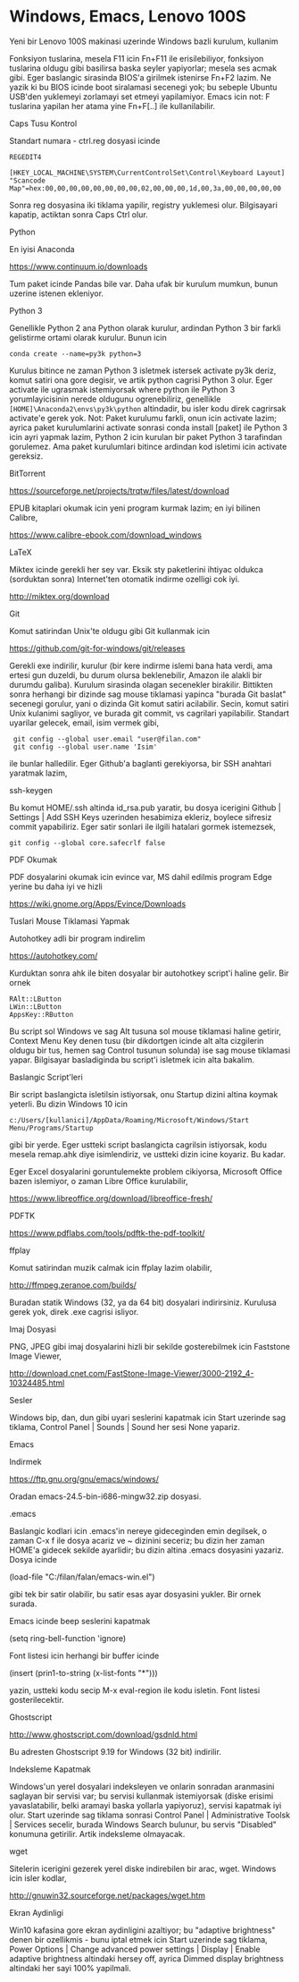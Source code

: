 # Windows, Emacs, Lenovo 100S

Yeni bir Lenovo 100S makinasi uzerinde Windows bazli kurulum, kullanim

Fonksiyon tuslarina, mesela F11 icin Fn+F11 ile erisilebiliyor,
fonksiyon tuslarina oldugu gibi basilirsa baska seyler yapiyorlar;
mesela ses acmak gibi. Eger baslangic sirasinda BIOS'a girilmek
istenirse Fn+F2 lazim. Ne yazik ki bu BIOS icinde boot siralamasi
secenegi yok; bu sebeple Ubuntu USB'den yuklemeyi zorlamayi set etmeyi
yapilamiyor. Emacs icin not: F tuslarina yapilan her atama yine
Fn+F[..] ile kullanilabilir.

Caps Tusu Kontrol

Standart numara - ctrl.reg dosyasi icinde

```
REGEDIT4

[HKEY_LOCAL_MACHINE\SYSTEM\CurrentControlSet\Control\Keyboard Layout]
"Scancode Map"=hex:00,00,00,00,00,00,00,00,02,00,00,00,1d,00,3a,00,00,00,00,00
```

Sonra reg dosyasina iki tiklama yapilir, registry yuklemesi
olur. Bilgisayari kapatip, actiktan sonra Caps Ctrl olur.

Python

En iyisi Anaconda

https://www.continuum.io/downloads

Tum paket icinde Pandas bile var. Daha ufak bir kurulum mumkun, bunun
uzerine istenen ekleniyor.

Python 3

Genellikle Python 2 ana Python olarak kurulur, ardindan Python 3 bir
farkli gelistirme ortami olarak kurulur. Bunun icin

```
conda create --name=py3k python=3
```

Kurulus bitince ne zaman Python 3 isletmek istersek activate py3k
deriz, komut satiri ona gore degisir, ve artik python cagrisi Python 3
olur. Eger activate ile ugrasmak istemiyorsak where python ile Python
3 yorumlayicisinin nerede oldugunu ogrenebiliriz, genellikle
`[HOME]\Anaconda2\envs\py3k\python` altindadir, bu isler kodu direk
cagrirsak activate'e gerek yok. Not: Paket kurulumu farkli, onun icin
activate lazim; ayrica paket kurulumlarini activate sonrasi conda
install [paket] ile Python 3 icin ayri yapmak lazim, Python 2 icin
kurulan bir paket Python 3 tarafindan gorulemez. Ama paket kurulumlari
bitince ardindan kod isletimi icin activate gereksiz.

BitTorrent

https://sourceforge.net/projects/trqtw/files/latest/download

EPUB kitaplari okumak icin yeni program kurmak lazim; en iyi bilinen Calibre,

https://www.calibre-ebook.com/download_windows

LaTeX

Miktex icinde gerekli her sey var. Eksik sty paketlerini ihtiyac
oldukca (sorduktan sonra) Internet'ten otomatik indirme ozelligi cok
iyi.

http://miktex.org/download

Git

Komut satirindan Unix'te oldugu gibi Git kullanmak icin

https://github.com/git-for-windows/git/releases

Gerekli exe indirilir, kurulur (bir kere indirme islemi bana hata
verdi, ama ertesi gun duzeldi, bu durum olursa beklenebilir, Amazon
ile alakli bir durumdu galiba). Kurulum sirasinda olagan secenekler
birakilir. Bittikten sonra herhangi bir dizinde sag mouse tiklamasi
yapinca "burada Git baslat" secenegi gorulur, yani o dizinda Git komut
satiri acilabilir. Secin, komut satiri Unix kulanimi sagliyor, ve
burada git commit, vs cagrilari yapilabilir. Standart uyarilar
gelecek, email, isim vermek gibi,

```
 git config --global user.email "user@filan.com"
 git config --global user.name 'Isim'
```

ile bunlar halledilir. Eger Github'a baglanti gerekiyorsa, bir SSH
anahtari yaratmak lazim, 

ssh-keygen

Bu komut HOME/.ssh altinda id_rsa.pub yaratir, bu dosya icerigini
Github | Settings | Add SSH Keys uzerinden hesabimiza ekleriz, boylece
sifresiz commit yapabiliriz. Eger satir sonlari ile ilgili hatalari
gormek istemezsek, 

```
git config --global core.safecrlf false
```

PDF Okumak

PDF dosyalarini okumak icin evince var, MS dahil edilmis program Edge
yerine bu daha iyi ve hizli

https://wiki.gnome.org/Apps/Evince/Downloads

Tuslari Mouse Tiklamasi Yapmak

Autohotkey adli bir program indirelim

https://autohotkey.com/

Kurduktan sonra ahk ile biten dosyalar bir autohotkey script'i haline
gelir. Bir ornek

```
RAlt::LButton
LWin::LButton
AppsKey::RButton
```

Bu script sol Windows ve sag Alt tusuna sol mouse tiklamasi haline
getirir, Context Menu Key denen tusu (bir dikdortgen icinde alt alta
cizgilerin oldugu bir tus, hemen sag Control tusunun solunda) ise sag
mouse tiklamasi yapar. Bilgisayar basladiginda bu script'i isletmek
icin alta bakalim.

Baslangic Script'leri

Bir script baslangicta isletilsin istiyorsak, onu Startup dizini
altina koymak yeterli. Bu dizin Windows 10
icin

```
c:/Users/[kullanici]/AppData/Roaming/Microsoft/Windows/Start Menu/Programs/Startup
```

gibi bir yerde. Eger ustteki script baslangicta cagrilsin istiyorsak,
kodu mesela remap.ahk diye isimlendiriz, ve ustteki dizin icine
koyariz. Bu kadar.

Eger Excel dosyalarini goruntulemekte problem cikiyorsa, Microsoft
Office bazen islemiyor, o zaman Libre Office kurulabilir,

https://www.libreoffice.org/download/libreoffice-fresh/

PDFTK

https://www.pdflabs.com/tools/pdftk-the-pdf-toolkit/

ffplay

Komut satirindan muzik calmak icin ffplay lazim olabilir,

http://ffmpeg.zeranoe.com/builds/

Buradan statik Windows (32, ya da 64 bit) dosyalari
indirirsiniz. Kurulusa gerek yok, direk .exe cagrisi isliyor.

Imaj Dosyasi

PNG, JPEG gibi imaj dosyalarini hizli bir sekilde gosterebilmek icin
Faststone Image Viewer,

http://download.cnet.com/FastStone-Image-Viewer/3000-2192_4-10324485.html

Sesler

Windows bip, dan, dun gibi uyari seslerini kapatmak icin Start
uzerinde sag tiklama, Control Panel | Sounds | Sound her sesi None
yapariz.

Emacs

Indirmek

https://ftp.gnu.org/gnu/emacs/windows/

Oradan emacs-24.5-bin-i686-mingw32.zip dosyasi.

.emacs

Baslangic kodlari icin .emacs'in nereye gideceginden emin degilsek, o
zaman C-x f ile dosya acariz ve ~ dizinini seceriz; bu dizin her zaman
HOME'a gidecek sekilde ayarlidir; bu dizin altina .emacs dosyasini
yazariz. Dosya icinde

(load-file "C:/filan/falan/emacs-win.el")

gibi tek bir satir olabilir, bu satir esas ayar dosyasini yukler. Bir ornek surada.

Emacs icinde beep seslerini kapatmak

(setq ring-bell-function 'ignore)

Font listesi icin herhangi bir buffer icinde

(insert (prin1-to-string (x-list-fonts "*")))

yazin, ustteki kodu secip M-x eval-region ile kodu isletin. Font listesi gosterilecektir.

Ghostscript

http://www.ghostscript.com/download/gsdnld.html

Bu adresten Ghostscript 9.19 for Windows (32 bit) indirilir.

Indeksleme Kapatmak

Windows'un yerel dosyalari indeksleyen ve onlarin sonradan aranmasini
saglayan bir servisi var; bu servisi kullanmak istemiyorsak (diske
erisimi yavaslatabilir, belki aramayi baska yollarla yapiyoruz),
servisi kapatmak iyi olur. Start uzerinde sag tiklama sonrasi  Control
Panel | Administrative Toolsk | Services secelir, burada Windows
Search bulunur, bu servis "Disabled" konumuna getirilir. Artik
indeksleme olmayacak.

wget

Sitelerin icerigini gezerek yerel diske indirebilen bir arac,
wget. Windows icin isler kodlar,

http://gnuwin32.sourceforge.net/packages/wget.htm

Ekran Aydinligi

Win10 kafasina gore ekran aydinligini azaltiyor; bu "adaptive
brightness" denen bir ozellikmis - bunu iptal etmek icin Start
uzerinde sag tiklama, Power Options | Change advanced power settings |
Display | Enable adaptive brightness altindaki hersey off, ayrica
Dimmed display brightness altindaki her sayi 100% yapilmali.






